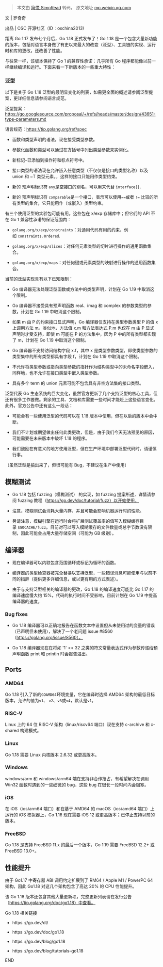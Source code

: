 > 本文由 [简悦 SimpRead](http://ksria.com/simpread/) 转码， 原文地址 [mp.weixin.qq.com](https://mp.weixin.qq.com/s?__biz=MjM5NzM0MjcyMQ==&mid=2650141280&idx=1&sn=48bea655f314c952d51dc4ba21b50ee2&chksm=beda290e89ada01808d053b6b2ee4cb88d696f428003d00fc6d1dcfd9168ac1b5119f75f71bb&mpshare=1&scene=1&srcid=0317XSBoWh6P6GR22gOhKAao&sharer_sharetime=1647513389094&sharer_shareid=7fece245937ac96f04f0fb8e1311fff1#rd)

文 | 罗奇奇  

出品 | OSC 开源社区（ID：oschina2013)

距离 Go 1.17 发布七个月后，Go 1.18 正式发布了！Go 1.18 是一个包含大量新功能的版本，包括对语言本身做了有史以来最大的改变（泛型）、工具链的实现、运行时和库的更改，还改善了性能。  

与往常一样，该版本保持了 Go 1 的兼容性承诺：几乎所有 Go 程序都能像以前一样继续编译和运行。下面来看一下新版本的一些重大特性：

### **泛型**

以下是关于 Go 1.18 泛型的最明显变化的列表，如需更全面的概述请参阅泛型提案，更详细信息请参阅语言规范。

泛型提案：https://go.googlesource.com/proposal/+/refs/heads/master/design/43651-type-parameters.md

语言规范：https://tip.golang.org/ref/spec

*   函数和类型声明的语法，现在接受类型参数。
    
*   参数化函数和类型可以通过在方括号中列出类型参数来实例化。
    
*   新标记`~`已添加到操作符和标点符号中。
    
*   接口类型的语法现在允许嵌入任意类型（不仅仅是接口的类型名称）以及 union 和 ~T 类型元素。，这样的接口只能用作类型约束。
    
*   新的 预声明标识符 `any`是空接口的别名，可以用来代替 `interface{}`.
    
*   新的 预声明标识符 `comparable`是一个接口，表示可以使用`==`或者 `!=` 比较的所有类型的集合，它只能用作（或嵌入）类型约束。
    

有三个使用泛型的实验包可能有用，这些包在 x/exp 存储库中；但它们的 API 不在 Go 1 兼容性承诺的保证范围内：

*   `golang.org/x/exp/constraints`：对通用代码有用的约束，例如 `constraints.Ordered`.
    
*   `golang.org/x/exp/slices`：对任何元素类型的切片进行操作的通用函数集合。
    
*   `golang.org/x/exp/maps`：对任何键或元素类型的映射进行操作的通用函数集合。
    

当前的泛型实现具有以下已知限制：

*   Go 编译器无法处理泛型函数或方法中的类型声明，计划在 Go 1.19 中取消这个限制。
    
*   Go 编译器不接受具有预声明函数 real、imag 和 complex 的参数类型的参数，计划在 Go 1.19 中取消这个限制。
    
*   如果 m 由 P 的约束接口显式声明，Go 编译器仅支持在类型参数类型 P 的值 x 上调用方法 m。类似地，方法值 x.m 和方法表达式 P.m 也仅在 m 由 P 显式声明时才受支持，即使 m 可能在 P 的方法集中，因为 P 中的所有类型都实现了 m，计划在 Go 1.19 中取消这个限制。
    
*   Go 编译器不支持访问结构字段 x.f，其中 x 是类型参数类型，即使类型参数的类型集中的所有类型都具有字段 f，计划在 Go 1.19 中取消这个限制。
    
*   不允许将类型参数或指向类型参数的指针作为结构类型中的未命名字段嵌入，同样地，也不允许在接口类型中嵌入类型参数。
    
*   具有多个 term 的 union 元素可能不包含具有非空方法集的接口类型。
    

泛型代表 Go 生态系统的巨大变化，虽然官方更新了几个支持泛型的核心工具，但还有很多工作要做。剩余的工具、文档和库需要一些时间才能赶上这些语言变化。此外，官方公告中还有这么一段话：

*   可能会有一些使用泛型的代码可以在 1.18 版本中使用，但在以后的版本中会中断。
    
*   我们不计划或期望做出任何此类更改，但是，由于我们今天无法预见的原因，可能需要在未来版本中破坏 1.18 的程序。
    
*   我们鼓励在有意义的地方使用泛型，但在生产环境中部署泛型代码时，请谨慎行事。
    

（虽然泛型是搞出来了，但很可能有 Bug，不建议在生产中使用）

**模糊测试**
--------

*   Go 1.18 包括 fuzzing（模糊测试） 的实现，如 fuzzing 提案所述，详情请参阅 fuzzing 教程（https://go.dev/doc/tutorial/fuzz）以开始使用。
    
*   注意，模糊测试会消耗大量内存，并且可能会影响机器运行时的性能。
    
*   另请注意，模糊引擎在运行时会将扩展测试覆盖率的值写入模糊缓存目录 `$GOCACHE/fuzz`。目前对可以写入模糊缓存的文件数量或总字节数没有限制，因此可能会占用大量存储空间（可能为 GB 级别）。
    

**编译器**
-------

*   现在编译器可以内联包含范围循环或标记为循环的函数。
    
*   编译器的类型检查器被完全替换以支持泛型，一些错误消息可能使用与以前不同的措辞（提供更多详细信息，或以更有用的方式表述）。
    
*   由于与支持泛型相关的编译器的更改，Go 1.18 的编译速度可能比 Go 1.17 的编译速度慢大约 15%，代码的执行时间不受影响，目前计划在 Go 1.19 中提高编译器的速度。
    

### **Bug fixes**

*   Go 1.18 编译器可以正确地报告在函数文本中设置但从未使用过的变量的错误（已声明但未使用），解决了一个老问题 issue #8560 （https://golang.org/issue/8560）。
    
*   Go 1.18 编译器现在在将如 '1' << 32 之类的符文常量表达式作为参数传递给预声明函数 print 和 println 时会报告溢出。
    

**Ports**
---------

### **AMD64**

Go 1.18 引入了新的`GOAMD64`环境变量，它在编译时选择 AMD64 架构的最低目标版本，允许的值为`v1`、 `v2`、`v3`或`v4`，默认是`v1`。

### **RISC-V**

Linux 上的 64 位 RISC-V 架构（linux/riscv64 端口）现在支持 c-archive 和 c-shared 构建模式。

### **Linux**

Go 1.18 需要 Linux 内核版本 2.6.32 或更高版本。

### **Windows**

windows/arm 和 windows/arm64 端在支持非合作抢占，有希望解决在调用 Win32 函数时遇到的一些细微的 bug，这些 bug 在很长一段时间内会阻塞。

### **iOS**

在 iOS（ios/arm64 端口）和在基于 AMD64 的 macOS（ios/amd64 端口）上运行的 iOS 模拟器上，Go 1.18 现在需要 iOS 12 或更高版本；已停止支持以前的版本。

### **FreeBSD**

Go 1.18 是支持 FreeBSD 11.x 的最后一个版本，Go 1.19 需要 FreeBSD 12.2+ 或 FreeBSD 13.0+。

**性能提升**
--------

由于 Go1.17 中寄存器 ABI 调用约定扩展到了 RM64 / Apple M1 / PowerPC 64 架构，因此 Go1.18 对这几个架构包含了高达 20% 的 CPU 性能提升。

该 Go 1.18 版本还包含其他大量更新项，完整更新列表请在发行公告（https://tip.golang.org/doc/go1.18）中查看。

Go 1.18 相关链接

*   https ://go.dev/dl/
    
*   https ://go.dev/doc/go1.18
    
*   https ://go.dev/blog/go1.18
    
*   https ://go.dev/blog/tutorials-go1.18
    

END